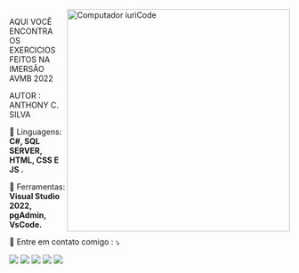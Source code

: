 <img src="https://raw.githubusercontent.com/MicaelliMedeiros/micaellimedeiros/master/image/computer-illustration.png" min-width="400px" max-width="400px" width="400px" align="right" alt="Computador iuriCode">

<p align="left"> 
  AQUI VOCÊ ENCONTRA OS EXERCICIOS FEITOS NA IMERSÃO AVMB 2022
</p>
<p>
  AUTOR : ANTHONY C. SILVA
</p>

<p align="left">
  🦄 Linguagens: <strong>C#, SQL SERVER, HTML, CSS E JS .</strong>
</p>

<p align="left">
  💼 Ferramentas: <strong>  Visual Studio 2022, pgAdmin, VsCode.</strong>
</p>

<p align="left">
  💌 Entre em contato comigo : ⤵️
</p>

<p align="left">
  <a href="mailto:anthonycarlosp7@gmail.com?" alt="Gmail">
  <img src="https://img.shields.io/badge/-Gmail-FF0000?style=flat-square&labelColor=FF0000&logo=gmail&logoColor=white&link=mailto:anthonycarlosp7@gmail.com?" /></a>

  <a href="https://www.linkedin.com/in/anthony-c-silva-844619186" alt="Linkedin">
  <img src="https://img.shields.io/badge/-Linkedin-0e76a8?style=flat-square&logo=Linkedin&logoColor=white&link=https://www.linkedin.com/in/anthony-c-silva-844619186" /></a>

  <a href="https://wa.me/message/A7BDLAAKRCP7F1" alt="WhatsApp">
  <img src="https://img.shields.io/badge/-WhatsApp-25d366?style=flat-square&labelColor=25d366&logo=whatsapp&logoColor=white&link=https://wa.me/message/A7BDLAAKRCP7F1"/></a>

  <a href="https://www.facebook.com/anthonycarlos.dasilva?mibextid=ZbWKwL" alt="Facebook">
  <img src="https://img.shields.io/badge/-Facebook-3b5998?style=flat-square&labelColor=3b5998&logo=facebook&logoColor=white&link=https://www.facebook.com/anthonycarlos.dasilva?mibextid=ZbWKwL"/></a>

  <a href="https://www.instagram.com/sr_anthony.jpg/?igshid=ZDdkNTZiNTM%3D" alt="Instagram">
  <img src="https://img.shields.io/badge/-Instagram-DF0174?style=flat-square&labelColor=DF0174&logo=instagram&logoColor=white&link=https://www.instagram.com/sr_anthony.jpg/?igshid=ZDdkNTZiNTM%3D"/></a>
</p>  
